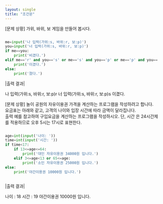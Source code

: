 ```yaml
---
layout: single
title: "조건문"
---
```


[문제 상황]
가위, 바위, 보 게임을 만들어 봅시다.  

~~~ python

me=input('나 입력(가위:s, 바위:r, 보:p)')
you=input('너 입력(가위:s, 바위:r, 보:p)')
if me==you:
    print('비겼다.')
elif me=='r' and you=='s' or me=='s' and you=='p' or me=='p' and you=='r':
    print('이겼다.')
else:
    print('졌다.')
~~~
|출력 결과|  

나 입력(가위:s, 바위:r, 보:p)r
너 입력(가위:s, 바위:r, 보:p)s
이겼다.

[문제 상황]
놀이 공원의 자유이용권 가격을 계산하는 프로그램을 작성하려고 합니다.  
요금표는 아래와 같고, 고객의 나이와 입장 시간에 따라 금액이 달라집니다.  
출력 예를 참고하여 구입요금을 계산하는 프로그램을 작성하시오. 단, 시간 은 24시간제를 적용하므로 오후 5시는 17시로 표현한다.

~~~ python

age=int(input('나이: '))
time=int(input('시간: '))
if time<17:
    if 13<=age<=64:
        print('대인 자유이용권 34000원 입니다.')
    elif 3<=age<13 or 65<=age:
        print('소인 자유이용권 25000원 입니다.')
else:
    print('야간이용권 10000원 입니다.')
    
~~~
|출력 결과|  

나이 : 18
시간 : 19
야간이용권 10000원 입니다.
